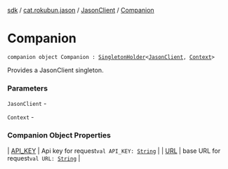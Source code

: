 [sdk](../../../index.md) / [cat.rokubun.jason](../../index.md) / [JasonClient](../index.md) / [Companion](./index.md)

# Companion

`companion object Companion : `[`SingletonHolder`](../../../cat.rokubun.jason.utils/-singleton-holder/index.md)`<`[`JasonClient`](../index.md)`, `[`Context`](https://developer.android.com/reference/android/content/Context.html)`>`

Provides a JasonClient singleton.

### Parameters

`JasonClient` -

`Context` -

### Companion Object Properties

| [API_KEY](-a-p-i_-k-e-y.md) | Api key for request`val API_KEY: `[`String`](https://kotlinlang.org/api/latest/jvm/stdlib/kotlin/-string/index.html) |
| [URL](-u-r-l.md) | base URL for request`val URL: `[`String`](https://kotlinlang.org/api/latest/jvm/stdlib/kotlin/-string/index.html) |

